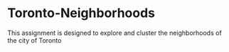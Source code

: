 # Toronto-Neighborhoods
This assignment is designed to explore and cluster the neighborhoods of the city of Toronto
